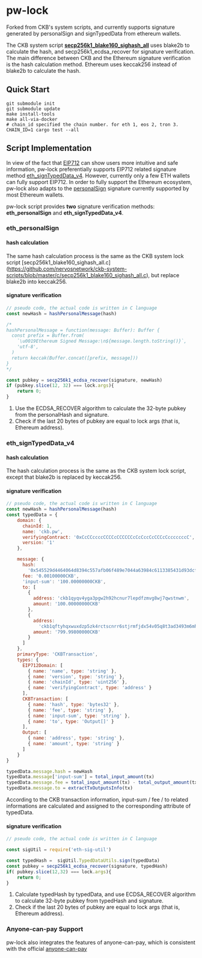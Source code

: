 # pw-lock

Forked from CKB's system scripts, and currently supports signature generated by personalSign and signTypedData from ethereum wallets.

The CKB system script [**secp256k1_blake160_sighash_all**](https://github.com/nervosnetwork/ckb-system-scripts/blob/master/c/secp256k1_blake160_sighash_all.c) uses blake2b to calculate the hash, and secp256k1_ecdsa_recover for signature verification. The main difference between CKB and the Ethereum signature verification is the hash calculation method. Ethereum uses keccak256 instead of blake2b to calculate the hash.

## Quick Start

```
git submodule init
git submodule update
make install-tools
make all-via-docker
# chain_id specified the chain number. for eth 1, eos 2, tron 3.
CHAIN_ID=1 cargo test --all
```

## Script Implementation

In view of the fact that [EIP712](https://github.com/ethereum/EIPs/blob/master/EIPS/eip-712.md) can show users more intuitive and safe information, pw-lock preferentially supports EIP712 related signature method [eth_signTypedData_v4](https://github.com/MetaMask/eth-sig-util/blob/11bfc0345f5fcd91b23e721c17dd32df08465d9c/index.ts#L493). However, currently only a few ETH wallets can fully support EIP712. In order to fully support the Ethereum ecosystem, pw-lock also adapts to the [personalSign](https://github.com/MetaMask/eth-sig-util/blob/11bfc0345f5fcd91b23e721c17dd32df08465d9c/index.ts#L299) signature currently supported by most Ethereum wallets.

pw-lock script provides **two** signature verification methods: **eth_personalSign** and **eth_signTypedData_v4**.

### eth_personalSign

#### hash calculation
The same hash calculation process is the same as the CKB system lock script [secp256k1_blake160_sighash_all.c] (https://github.com/nervosnetwork/ckb-system-scripts/blob/master/c/secp256k1_blake160_sighash_all.c), but replace blake2b into keccak256.

#### signature verification
```javascript
// pseudo code, the actual code is written in C language
const newHash = hashPersonalMessage(hash)

/*
hashPersonalMessage = function(message: Buffer): Buffer {
  const prefix = Buffer.from(
    `\u0019Ethereum Signed Message:\n${message.length.toString()}`,
    'utf-8',
  )
  return keccak(Buffer.concat([prefix, message]))
}
*/

const pubkey = secp256k1_ecdsa_recover(signature, newHash)
if (pubkey.slice(12, 32) === lock.args){
    return 0;
}
```
1. Use the ECDSA_RECOVER algorithm to calculate the 32-byte pubkey from the personalHash and signature.
2. Check if the last 20 bytes of pubkey are equal to lock args (that is, Ethereum address).



### eth_signTypedData_v4

#### hash calculation
The hash calculation process is the same as the CKB system lock script, except that blake2b is replaced by keccak256.

#### signature verification

```javascript
// pseudo code, the actual code is written in C language
const newHash = hashPersonalMessage(hash)
const typedData = {
    domain: {
      chainId: 1,
      name: 'ckb.pw',
      verifyingContract: '0xCcCCccccCCCCcCCCCCCcCcCccCcCCCcCcccccccC',
      version: '1'
    },

    message: {
      hash:
        '0x545529d4464064d8394c557afb06f489e7044a63984c6113385431d93dcffa1b',
      fee: '0.00100000CKB',
      'input-sum': '100.00000000CKB',
      to: [
        {
          address: 'ckb1qyqv4yga3pgw2h92hcnur7lepdfzmvg8wj7qwstnwm',
          amount: '100.00000000CKB'
        },
        {
          address:
            'ckb1qftyhqxwuxdzp5zk4rctscnrr6stjrmfjdx54v05q8t3ad3493m6mhcekrn0vk575h44ql9ry53z3gzhtc2exudxcyg',
          amount: '799.99800000CKB'
        }
      ]
    },
    primaryType: 'CKBTransaction',
    types: {
      EIP712Domain: [
        { name: 'name', type: 'string' },
        { name: 'version', type: 'string' },
        { name: 'chainId', type: 'uint256' },
        { name: 'verifyingContract', type: 'address' }
      ],
      CKBTransaction: [
        { name: 'hash', type: 'bytes32' },
        { name: 'fee', type: 'string' },
        { name: 'input-sum', type: 'string' },
        { name: 'to', type: 'Output[]' }
      ],
      Output: [
        { name: 'address', type: 'string' },
        { name: 'amount', type: 'string' }
      ]
    }
}

typedData.message.hash = newHash
typedData.message['input-sum'] = total_input_amount(tx)
typedData.message.fee = total_input_amount(tx) - total_output_amount(tx)
typedData.message.to = extractTxOutputsInfo(tx)

```
According to the CKB transaction information, input-sum / fee / to related informations are calculated and assigned to the corresponding attribute of typedData.

#### signature verification 
```javascript
// pseudo code, the actual code is written in C language

const sigUtil = require('eth-sig-util')

const typedHash =  sigUtil.TypedDataUtils.sign(typedData)
const pubkey = secp256k1_ecdsa_recover(signature, typedHash) 
if( pubkey.slice(12,32) === lock.args){
    return 0;
}
```

1. Calculate typedHash by typedData, and use ECDSA_RECOVER algorithm to calculate 32-byte pubkey from typedHash and signature.
2. Check if the last 20 bytes of pubkey are equal to lock args (that is, Ethereum address).


### Anyone-can-pay Support

pw-lock also integrates the features of anyone-can-pay, which is consistent with the official [anyone-can-pay](https://github.com/nervosnetwork/ckb-anyone-can-pay)